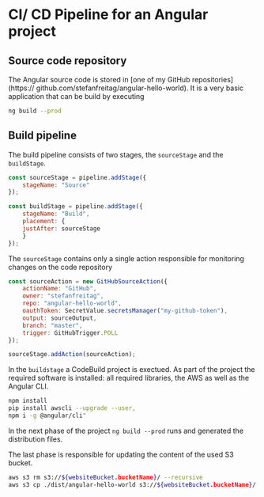 # CI/ CD Pipeline for an Angular project

## Source code repository

The Angular source code is stored in [one of my GitHub repositories](https://
github.com/stefanfreitag/angular-hello-world). It is a very basic application that can be build by executing

```bash
ng build --prod
```

## Build pipeline

The build pipeline consists of two stages, the `sourceStage` and the `buildStage`.

```javascript
const sourceStage = pipeline.addStage({
    stageName: "Source"
});

const buildStage = pipeline.addStage({
    stageName: "Build",
    placement: {
    justAfter: sourceStage
    }
});
```

The `sourceStage` contains only a single action responsible for monitoring changes on the code repository

```javascript
const sourceAction = new GitHubSourceAction({
    actionName: "GitHub",
    owner: "stefanfreitag",
    repo: "angular-hello-world",
    oauthToken: SecretValue.secretsManager("my-github-token"),
    output: sourceOutput,
    branch: "master",
    trigger: GitHubTrigger.POLL
});

sourceStage.addAction(sourceAction);
```

In the `buildstage` a CodeBuild project is exectued. As part of the project the required software is installed: all required libraries, the AWS as well as the Angular CLI.

```bash
npm install
pip install awscli --upgrade --user,
npm i -g @angular/cli"
```

In the next phase of the project `ng build --prod` runs and generated the distribution files.

The last phase is responsible for updating the content of the used S3 bucket.

```bash
aws s3 rm s3://${websiteBucket.bucketName}/ --recursive
aws s3 cp ./dist/angular-hello-world s3://${websiteBucket.bucketName}/ --recursive
```
